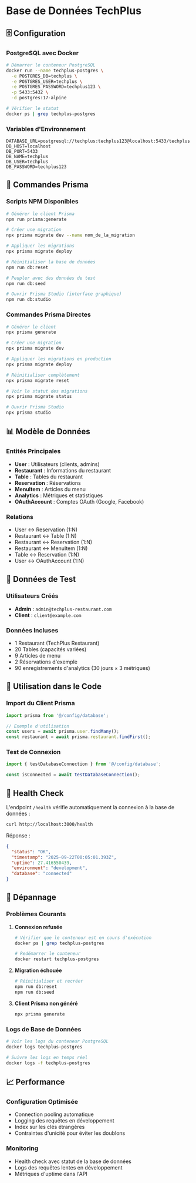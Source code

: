 # Base de Données TechPlus

## 🗄️ Configuration

### PostgreSQL avec Docker
```bash
# Démarrer le conteneur PostgreSQL
docker run --name techplus-postgres \
  -e POSTGRES_DB=techplus \
  -e POSTGRES_USER=techplus \
  -e POSTGRES_PASSWORD=techplus123 \
  -p 5433:5432 \
  -d postgres:17-alpine

# Vérifier le statut
docker ps | grep techplus-postgres
```

### Variables d'Environnement
```env
DATABASE_URL=postgresql://techplus:techplus123@localhost:5433/techplus
DB_HOST=localhost
DB_PORT=5433
DB_NAME=techplus
DB_USER=techplus
DB_PASSWORD=techplus123
```

## 🚀 Commandes Prisma

### Scripts NPM Disponibles
```bash
# Générer le client Prisma
npm run prisma:generate

# Créer une migration
npx prisma migrate dev --name nom_de_la_migration

# Appliquer les migrations
npx prisma migrate deploy

# Réinitialiser la base de données
npm run db:reset

# Peupler avec des données de test
npm run db:seed

# Ouvrir Prisma Studio (interface graphique)
npm run db:studio
```

### Commandes Prisma Directes
```bash
# Générer le client
npx prisma generate

# Créer une migration
npx prisma migrate dev

# Appliquer les migrations en production
npx prisma migrate deploy

# Réinitialiser complètement
npx prisma migrate reset

# Voir le statut des migrations
npx prisma migrate status

# Ouvrir Prisma Studio
npx prisma studio
```

## 📊 Modèle de Données

### Entités Principales
- **User** : Utilisateurs (clients, admins)
- **Restaurant** : Informations du restaurant
- **Table** : Tables du restaurant
- **Reservation** : Réservations
- **MenuItem** : Articles du menu
- **Analytics** : Métriques et statistiques
- **OAuthAccount** : Comptes OAuth (Google, Facebook)

### Relations
- User ↔ Reservation (1:N)
- Restaurant ↔ Table (1:N)
- Restaurant ↔ Reservation (1:N)
- Restaurant ↔ MenuItem (1:N)
- Table ↔ Reservation (1:N)
- User ↔ OAuthAccount (1:N)

## 🧪 Données de Test

### Utilisateurs Créés
- **Admin** : `admin@techplus-restaurant.com`
- **Client** : `client@example.com`

### Données Incluses
- 1 Restaurant (TechPlus Restaurant)
- 20 Tables (capacités variées)
- 9 Articles de menu
- 2 Réservations d'exemple
- 90 enregistrements d'analytics (30 jours × 3 métriques)

## 🔧 Utilisation dans le Code

### Import du Client Prisma
```typescript
import prisma from '@/config/database';

// Exemple d'utilisation
const users = await prisma.user.findMany();
const restaurant = await prisma.restaurant.findFirst();
```

### Test de Connexion
```typescript
import { testDatabaseConnection } from '@/config/database';

const isConnected = await testDatabaseConnection();
```

## 🏥 Health Check

L'endpoint `/health` vérifie automatiquement la connexion à la base de données :

```bash
curl http://localhost:3000/health
```

Réponse :
```json
{
  "status": "OK",
  "timestamp": "2025-09-22T00:05:01.393Z",
  "uptime": 27.416550439,
  "environment": "development",
  "database": "connected"
}
```

## 🚨 Dépannage

### Problèmes Courants

1. **Connexion refusée**
   ```bash
   # Vérifier que le conteneur est en cours d'exécution
   docker ps | grep techplus-postgres
   
   # Redémarrer le conteneur
   docker restart techplus-postgres
   ```

2. **Migration échouée**
   ```bash
   # Réinitialiser et recréer
   npm run db:reset
   npm run db:seed
   ```

3. **Client Prisma non généré**
   ```bash
   npx prisma generate
   ```

### Logs de Base de Données
```bash
# Voir les logs du conteneur PostgreSQL
docker logs techplus-postgres

# Suivre les logs en temps réel
docker logs -f techplus-postgres
```

## 📈 Performance

### Configuration Optimisée
- Connection pooling automatique
- Logging des requêtes en développement
- Index sur les clés étrangères
- Contraintes d'unicité pour éviter les doublons

### Monitoring
- Health check avec statut de la base de données
- Logs des requêtes lentes en développement
- Métriques d'uptime dans l'API

